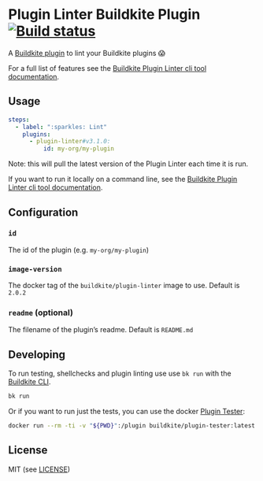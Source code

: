 # Plugin Linter Buildkite Plugin [![Build status](https://badge.buildkite.com/044827c84a7a6aa9d9b80ff3f1f7285189607fe0c39e17e8d6.svg?branch=master)](https://buildkite.com/buildkite/plugins-plugin-linter)

A [Buildkite plugin](https://buildkite.com/docs/agent/v3/plugins) to lint your Buildkite plugins 😱

For a full list of features see the [Buildkite Plugin Linter cli tool documentation](https://github.com/buildkite-plugins/buildkite-plugin-linter).

## Usage

```yaml
steps:
  - label: ":sparkles: Lint"
    plugins:
      - plugin-linter#v3.1.0:
          id: my-org/my-plugin
```

Note: this will pull the latest version of the Plugin Linter each time it is run.

If you want to run it locally on a command line, see the [Buildkite Plugin Linter cli tool documentation](https://github.com/buildkite-plugins/buildkite-plugin-linter).

## Configuration

### `id`

The id of the plugin (e.g. `my-org/my-plugin`)

### `image-version`

The docker tag of the `buildkite/plugin-linter` image to use. Default is `2.0.2`

### `readme` (optional)

The filename of the plugin’s readme. Default is `README.md`

## Developing

To run testing, shellchecks and plugin linting use use `bk run` with the [Buildkite CLI](https://github.com/buildkite/cli).

```bash
bk run
```

Or if you want to run just the tests, you can use the docker [Plugin Tester](https://github.com/buildkite-plugins/buildkite-plugin-tester):

```bash
docker run --rm -ti -v "${PWD}":/plugin buildkite/plugin-tester:latest
```

## License

MIT (see [LICENSE](LICENSE))
